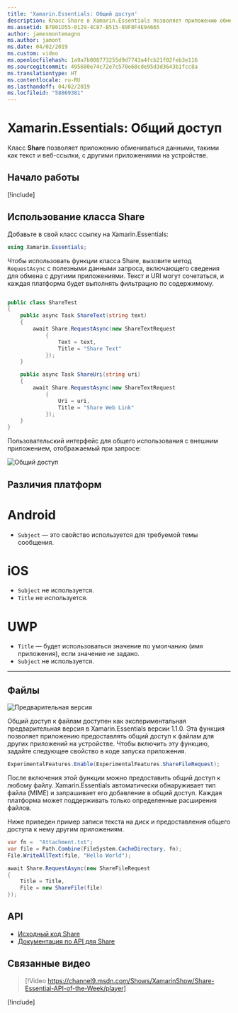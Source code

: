 ```yaml
---
title: 'Xamarin.Essentials: Общий доступ'
description: Класс Share в Xamarin.Essentials позволяет приложению обмениваться данными, такими как текст и веб-ссылки, с другими приложениями на устройстве.
ms.assetid: B7B01D55-0129-4C87-B515-89F8F4E94665
author: jamesmontemagno
ms.author: jamont
ms.date: 04/02/2019
ms.custom: video
ms.openlocfilehash: 1a9a7b008773255d9d7743a4fcb21f02feb3e116
ms.sourcegitcommit: 495680e74c72e7c570e68cde95d3d3643b1fcc8a
ms.translationtype: HT
ms.contentlocale: ru-RU
ms.lasthandoff: 04/02/2019
ms.locfileid: "58869381"
---
```

# <a name="xamarinessentials-share"></a>Xamarin.Essentials: Общий доступ

Класс **Share** позволяет приложению обмениваться данными, такими как текст и веб-ссылки, с другими приложениями на устройстве.

## <a name="get-started"></a>Начало работы

[!include[](~/essentials/includes/get-started.md)]

## <a name="using-share"></a>Использование класса Share

Добавьте в свой класс ссылку на Xamarin.Essentials:

```csharp
using Xamarin.Essentials;
```

Чтобы использовать функции класса Share, вызовите метод `RequestAsync` с полезными данными запроса, включающего сведения для обмена с другими приложениями. Текст и URI могут сочетаться, и каждая платформа будет выполнять фильтрацию по содержимому.

```csharp

public class ShareTest
{
    public async Task ShareText(string text)
    {
        await Share.RequestAsync(new ShareTextRequest
            {
                Text = text,
                Title = "Share Text"
            });
    }

    public async Task ShareUri(string uri)
    {
        await Share.RequestAsync(new ShareTextRequest
            {
                Uri = uri,
                Title = "Share Web Link"
            });
    }
}
```

Пользовательский интерфейс для общего использования с внешним приложением, отображаемый при запросе:

![Общий доступ](images/share.png)

## <a name="platform-differences"></a>Различия платформ

# [<a name="android"></a>Android](#tab/android)

* `Subject` — это свойство используется для требуемой темы сообщения.

# [<a name="ios"></a>iOS](#tab/ios)

* `Subject` не используется.
* `Title` не используется.

# [<a name="uwp"></a>UWP](#tab/uwp)

* `Title` — будет использоваться значение по умолчанию (имя приложения), если значение не задано.
* `Subject` не используется.

-----

## <a name="files"></a>Файлы

![Предварительная версия](~/media/shared/preview.png)

Общий доступ к файлам доступен как экспериментальная предварительная версия в Xamarin.Essentials версии 1.1.0. Эта функция позволяет приложению предоставлять общий доступ к файлам для других приложений на устройстве. Чтобы включить эту функцию, задайте следующее свойство в коде запуска приложения.

```csharp
ExperimentalFeatures.Enable(ExperimentalFeatures.ShareFileRequest);
```

После включения этой функции можно предоставить общий доступ к любому файлу. Xamarin.Essentials автоматически обнаруживает тип файла (MIME) и запрашивает его добавление в общий доступ. Каждая платформа может поддерживать только определенные расширения файлов.

Ниже приведен пример записи текста на диск и предоставления общего доступа к нему другим приложениям.

```csharp
var fn =  "Attachment.txt";
var file = Path.Combine(FileSystem.CacheDirectory, fn);
File.WriteAllText(file, "Hello World");

await Share.RequestAsync(new ShareFileRequest
{
    Title = Title,
    File = new ShareFile(file)
});
```

## <a name="api"></a>API

- [Исходный код Share](https://github.com/xamarin/Essentials/tree/master/Xamarin.Essentials/Share)
- [Документация по API для Share](xref:Xamarin.Essentials.Share)

## <a name="related-video"></a>Связанные видео

> [!Video https://channel9.msdn.com/Shows/XamarinShow/Share-Essential-API-of-the-Week/player]

[!include[](~/essentials/includes/xamarin-show-essentials.md)]

